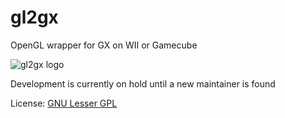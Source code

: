 # gl2gx
OpenGL wrapper for GX on WII or Gamecube

![gl2gx logo](../resources/images/gl2gx.png)

Development is currently on hold until a new maintainer is found

License: [GNU Lesser GPL](http://www.gnu.org/licenses/lgpl.html)
